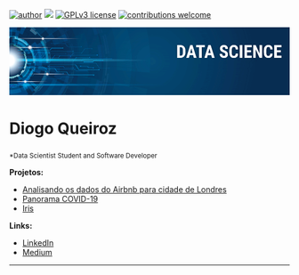 [![author](https://img.shields.io/badge/author-diogo-red.svg)](https://www.linkedin.com/in/diogo-queiroz) [![](https://img.shields.io/badge/python-3.7+-blue.svg)](https://www.python.org/downloads/release/python-365/) [![GPLv3 license](https://img.shields.io/badge/License-GPLv3-blue.svg)](http://perso.crans.org/besson/LICENSE.html) [![contributions welcome](https://img.shields.io/badge/contributions-welcome-brightgreen.svg?style=flat)](https://github.com/diogoqds)

<p align="center">
  <img src="banner.png" >
</p>

# Diogo Queiroz
<sub>*Data Scientist Student and Software Developer</sub>

**Projetos:**
* [Analisando os dados do Airbnb para cidade de Londres](https://github.com/diogoqds/portfolio/blob/master/Analisando_os_Dados_do_Airbnb_London.ipynb)
* [Panorama COVID-19](https://github.com/diogoqds/portfolio/blob/master/Panorama_do_COVID_19_no_Brasil.ipynb)
* [Iris](https://github.com/diogoqds/portfolio/blob/master/Iris_dataset.ipynb)

**Links:**
* [LinkedIn](https://www.linkedin.com/in/diogo-queiroz/)
* [Medium](https://medium.com/@diogo.qds97)


---




